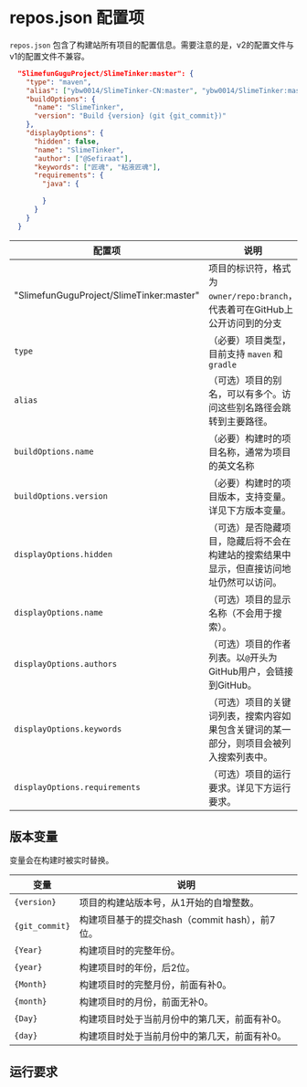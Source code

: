 # repos.json 配置项

`repos.json` 包含了构建站所有项目的配置信息。需要注意的是，v2的配置文件与v1的配置文件不兼容。

```json
  "SlimefunGuguProject/SlimeTinker:master": {
    "type": "maven",
    "alias": ["ybw0014/SlimeTinker-CN:master", "ybw0014/SlimeTinker:master"],
    "buildOptions": {
      "name": "SlimeTinker",
      "version": "Build {version} (git {git_commit})"
    },
    "displayOptions": {
      "hidden": false,
      "name": "SlimeTinker",
      "author": ["@Sefiraat"],
      "keywords": ["匠魂", "粘液匠魂"],
      "requirements": {
        "java": {
          
        }
      }
    }
  }
```

| 配置项 | 说明 |
| --- | --- |
| "SlimefunGuguProject/SlimeTinker:master" | 项目的标识符，格式为 `owner/repo:branch`，代表着可在GitHub上公开访问到的分支 |
| `type` | （必要）项目类型，目前支持 `maven` 和 `gradle` |
| `alias` | （可选）项目的别名，可以有多个。访问这些别名路径会跳转到主要路径。 |
| `buildOptions.name` | （必要）构建时的项目名称，通常为项目的英文名称 |
| `buildOptions.version` | （必要）构建时的项目版本，支持变量。详见下方版本变量。 |
| `displayOptions.hidden` | （可选）是否隐藏项目，隐藏后将不会在构建站的搜索结果中显示，但直接访问地址仍然可以访问。 |
| `displayOptions.name` | （可选）项目的显示名称（不会用于搜索）。 |
| `displayOptions.authors` | （可选）项目的作者列表。以`@`开头为GitHub用户，会链接到GitHub。 |
| `displayOptions.keywords` | （可选）项目的关键词列表，搜索内容如果包含关键词的某一部分，则项目会被列入搜索列表中。 |
| `displayOptions.requirements` | （可选）项目的运行要求。详见下方运行要求。 |

## 版本变量

变量会在构建时被实时替换。

| 变量 | 说明 |
| --- | --- |
| `{version}` | 项目的构建站版本号，从1开始的自增整数。 |
| `{git_commit}` | 构建项目基于的提交hash（commit hash），前7位。 |
| `{Year}` | 构建项目时的完整年份。 |
| `{year}` | 构建项目时的年份，后2位。 |
| `{Month}` | 构建项目时的完整月份，前面有补0。 |
| `{month}` | 构建项目时的月份，前面无补0。 |
| `{Day}` | 构建项目时处于当前月份中的第几天，前面有补0。 |
| `{day}` | 构建项目时处于当前月份中的第几天，前面有补0。 |

## 运行要求

